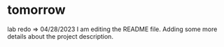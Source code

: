 # tomorrow
lab redo => 04/28/2023
I am editing the README file. Adding some more details about the project description.
